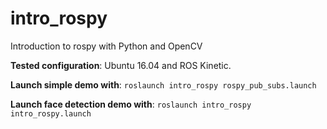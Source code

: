 # intro_rospy
Introduction to rospy with Python and OpenCV


**Tested configuration**: Ubuntu 16.04 and ROS Kinetic.


**Launch simple demo with**: `roslaunch intro_rospy rospy_pub_subs.launch`


**Launch face detection demo with**: `roslaunch intro_rospy intro_rospy.launch`

